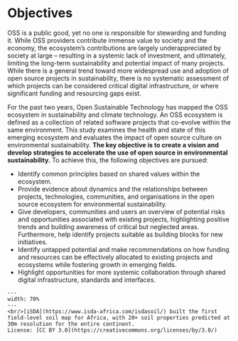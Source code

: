 # Objectives

OSS is a public good, yet no one is responsible for stewarding and funding it. While OSS providers contribute immense value to society and the economy, the ecosystem’s contributions are largely underappreciated by society at large – resulting in a systemic lack of investment, and ultimately, limiting the long-term sustainability and potential impact of many projects. While there is a general trend toward more widespread use and adoption of open source projects in sustainability, there is no systematic assessment of which projects can be considered critical digital infrastructure, or where significant funding and resourcing gaps exist.

For the past two years, Open Sustainable Technology has mapped the OSS ecosystem in sustainability and climate technology. An OSS ecosystem is defined as a collection of related software projects that co-evolve within the same environment. This study examines the health and state of this emerging ecosystem and evaluates the impact of open source culture on environmental sustainability. **The key objective is to create a vision and develop strategies to accelerate the use of open source in environmental sustainability.** To achieve this, the following objectives are pursued:

- Identify common principles based on shared values within the ecosystem.
- Provide evidence about dynamics and the relationships between projects, technologies, communities, and organisations in the open source ecosystem for environmental sustainability.
- Give developers, communities and users an overview of potential risks and opportunities associated with existing projects, highlighting positive trends and building awareness of critical but neglected areas. Furthermore, help identify projects suitable as building blocks for new initiatives.
- Identify untapped potential and make recommendations on how funding and resources can be effectively allocated to existing projects and ecosystems while fostering growth in emerging fields.
- Highlight opportunities for more systemic collaboration through shared digital infrastructure, standards and interfaces.

```{figure} ../images/africa_soil_map.png
---
width: 70%
---
<br/>[iSDA](https://www.isda-africa.com/isdasoil/) built the first field-level soil map for Africa, with 20+ soil properties predicted at 30m resolution for the entire continent. 
License: [CC BY 3.0](https://creativecommons.org/licenses/by/3.0/)
```

